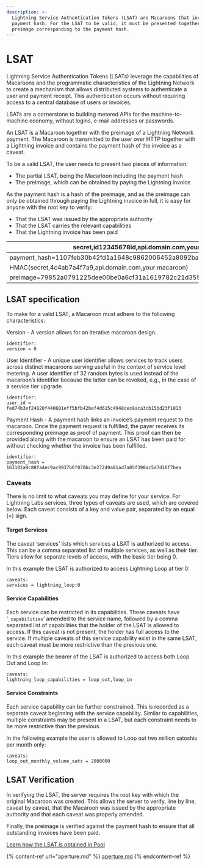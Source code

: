 ```yaml
---
description: >-
  Lightning Service Authentication Tokens (LSAT) are Macaroons that include a
  payment hash. For the LSAT to be valid, it must be presented together with the
  preimage corresponding to the payment hash.
---
```


# LSAT

Lightning Service Authentication Tokens (LSATs) leverage the capabilities of Macaroons and the programmatic characteristics of the Lightning Network to create a mechanism that allows distributed systems to authenticate a user and payment receipt. This authentication occurs without requiring access to a central database of users or invoices.

LSATs are a cornerstone to building metered APIs for the machine-to-machine economy, without logins, e-mail addresses or passwords.

An LSAT is a Macaroon together with the preimage of a Lightning Network payment. The Macaroon is transmitted to the user over HTTP together with a Lightning invoice and contains the payment hash of the invoice as a caveat.

To be a valid LSAT, the user needs to present two pieces of information:

* The partial LSAT, being the Macarloon including the payment hash
* The preimage, which can be obtained by paying the Lightning invoice

As the payment hash is a hash of the preimage, and as the preimage can only be obtained through paying the Lightning invoice in full, it is easy for anyone with the root key to verify:

* That the LSAT was issued by the appropriate authority
* That the LSAT carries the relevant capabilities
* That the Lightning invoice has been paid

| secret,id12345678id,api.domain.com,your macaroon                               |
| ------------------------------------------------------------------------------ |
| payment\_hash=1107feb30b42fd1a1648c9862006452a8092baa3b62fc474cb43bf42066a0b06 |
| HMAC(secret,4c4ab7a4f7a9,api.domain.com,your macaroon)                         |
| preimage=79852a0791225dee00be0a6cf31a1619782c21d35995e118bfc74ad812174035      |

## LSAT specification

To make for a valid LSAT, a Macaroon must adhere to the following characteristics:

Version - A version allows for an iterative macaroon design.

`identifier:`\
&#x20;   `version = 0`

User Identifier - A unique user identifier allows services to track users across distinct macaroons serving useful in the context of service level metering. A user identifier of 32 random bytes is used instead of the macaroon’s identifier because the latter can be revoked, e.g., in the case of a service tier upgrade.

`identifier:`\
&#x20;   `user_id = fed74b3ef24820f440601eff5bfb42bef4d615c4948cec8aca3cb15bd23f1013`

Payment Hash - A payment hash links an invoice’s payment request to the macaroon. Once the payment request is fulfilled, the payer receives its corresponding preimage as proof of payment. This proof can then be provided along with the macaroon to ensure an LSAT has been paid for without checking whether the invoice has been fulfilled.

`identifier:`\
&#x20;   `payment_hash = 163102a9c88fa4ec9ac9937b6f070bc3e27249a81ad7a05f398ac5d7d16f7bea`

### Caveats

There is no limit to what caveats you may define for your service. For Lightning Labs services, three types of caveats are used, which are covered below. Each caveat consists of a key and value pair, separated by an equal (=) sign.

#### Target Services

The caveat ‘services’ lists which services a LSAT is authorized to access. This can be a comma separated list of multiple services, as well as their tier. Tiers allow for separate levels of access, with the basic tier being 0.&#x20;

In this example the LSAT is authorized to access Lightning Loop at tier 0:

`caveats:`\
`services = lightning_loop:0`

#### Service Capabilities

Each service can be restricted in its capabilities. These caveats have ‘`_capabilities`’ amended to the service name, followed by a comma separated list of capabilities that the holder of the LSAT is allowed to access. If this caveat is not present, the holder has full access to the service. If multiple caveats of this service capability exist in the same LSAT, each caveat must be more restrictive than the previous one.

In this example the bearer of the LSAT is authorized to access both Loop Out and Loop In:

`caveats:`\
&#x20;   `lightning_loop_capabilities = loop_out,loop_in`

#### Service Constraints

Each service capability can be further constrained. This is recorded as a separate caveat beginning with the service capability. Similar to capabilities, multiple constraints may be present in a LSAT, but each constraint needs to be more restrictive than the previous.

In the following example the user is allowed to Loop out two million satoshis per month only:

`caveats:`\
&#x20;   `loop_out_monthly_volume_sats = 2000000`

## LSAT Verification <a href="#docs-internal-guid-b1e388f5-7fff-6120-4cca-c24c2c3cbdc3" id="docs-internal-guid-b1e388f5-7fff-6120-4cca-c24c2c3cbdc3"></a>

In verifying the LSAT, the server requires the root key with which the original Macaroon was created. This allows the server to verify, line by line, caveat by caveat, that the Macaroon was issued by the appropriate authority and that each caveat was properly amended.

Finally, the preimage is verified against the payment hash to ensure that all outstanding invoices have been paid.

[Learn how the LSAT is obtained in Pool](https://github.com/lightninglabs/pool/blob/master/server.go#L504)

{% content-ref url="aperture.md" %}
[aperture.md](aperture.md)
{% endcontent-ref %}

